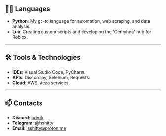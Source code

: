 ## 🧑‍💻 **Languages**

- **Python**: My go-to language for automation, web scraping, and data analysis.
- **Lua**: Creating custom scripts and developing the 'Genryhna' hub for Roblox.

---

## 🛠️ **Tools & Technologies**

- **IDEs**: Visual Studio Code, PyCharm.
- **APIs**: Discord.py, Selenium, Requests.
- **Cloud**: AWS, Aeza services.

---

## 📫 **Contacts**

- **Discord**: [bdvzk](https://discord.com/users/430812473898172426)
- **Telegram**: [@isshitty](https://t.me/isshitty)
- **Email**: [isshitty@proton.me](mailto:isshitty@proton.me)
